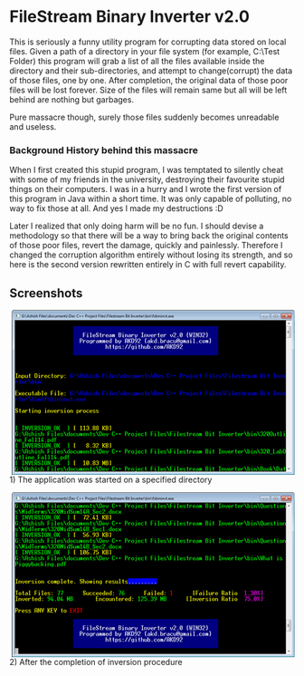 # FileStream Binary Inverter v2.0

This is seriously a funny utility program for corrupting data stored on local files. Given a path of a directory in your file system (for example, C:\Test Folder) this program will grab a list of all the files available inside the directory and their sub-directories, and attempt to change(corrupt) the data of those files, one by one. After completion, the original data of those poor files will be lost forever. Size of the files will remain same but all will be left behind are nothing but garbages.

Pure massacre though, surely those files suddenly becomes unreadable and useless.

### Background History behind this massacre
When I first created this stupid program, I was temptated to silently cheat with some of my friends in the university, destroying their favourite stupid things on their computers. I was in a hurry and I wrote the first version of this program in Java within a short time. It was only capable of polluting, no way to fix those at all. And yes I made my destructions :D

Later I realized that only doing harm will be no fun. I should devise a methodology so that there will be a way to bring back the original contents of those poor files, revert the damage, quickly and painlessly. Therefore I changed the corruption algorithm entirely without losing its strength, and so here is the second version rewritten entirely in C with full revert capability.

## Screenshots

<img align="right" width="500px" src="https://github.com/AKD92/FileStream-Binary-Inverter/raw/master/fscrn_1.png">
<br>1) The application was started on a specified directory</br>


<p>
<img align="right" width="500px" src="https://github.com/AKD92/FileStream-Binary-Inverter/raw/master/fscrn_2.png">
<br>2) After the completion of inversion procedure</br>
</p>
